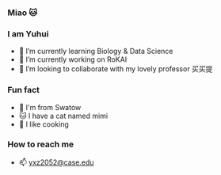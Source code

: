 ### Miao 🐱


### I am Yuhui
- 🌱 I’m currently learning Biology & Data Science
- 🧬 I’m currently working on RoKAI
- 🐶 I’m looking to collaborate with my lovely professor 买买提


### Fun fact
- 🌊 I'm from Swatow
- 🐱 I have a cat named mimi
- 🍛 I like cooking


### How to reach me
- 📫 yxz2052@case.edu


